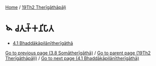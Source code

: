 
[Home](/) / [19Th2 Therīgāthāpāḷi](/tipitaka/19Th2.md)

# 𑁪 𑀘𑀢𑀼𑀓𑁆𑀓𑀦𑀺𑀧𑀸𑀢

* [4.1 Bhaddākāpilānītherīgāthā](/tipitaka/19Th2/4/4.1.md)

[Go to previous page (3.8 Somātherīgāthā)](/tipitaka/19Th2/3/3.8.md) / [Go to parent page (19Th2 Therīgāthāpāḷi)](/tipitaka/19Th2/0.md) / [Go to next page (4.1 Bhaddākāpilānītherīgāthā)](/tipitaka/19Th2/4/4.1.md)



